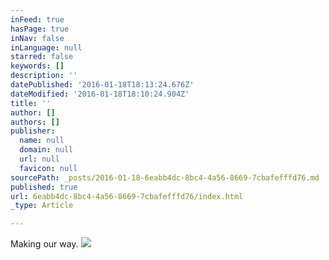 ```yaml
---
inFeed: true
hasPage: true
inNav: false
inLanguage: null
starred: false
keywords: []
description: ''
datePublished: '2016-01-18T18:13:24.676Z'
dateModified: '2016-01-18T18:10:24.904Z'
title: ''
author: []
authors: []
publisher:
  name: null
  domain: null
  url: null
  favicon: null
sourcePath: _posts/2016-01-18-6eabb4dc-8bc4-4a56-8669-7cbafefffd76.md
published: true
url: 6eabb4dc-8bc4-4a56-8669-7cbafefffd76/index.html
_type: Article

---
```

Making our way.
![](https://the-grid-user-content.s3-us-west-2.amazonaws.com/77c6e341-57e1-4c9b-8d93-6a8157de4740.JPG)